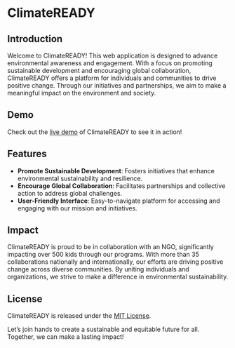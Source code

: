 # ClimateREADY

## Introduction

Welcome to ClimateREADY! This web application is designed to advance environmental awareness and engagement. With a focus on promoting sustainable development and encouraging global collaboration, ClimateREADY offers a platform for individuals and communities to drive positive change. Through our initiatives and partnerships, we aim to make a meaningful impact on the environment and society.

## Demo

Check out the [live demo](climate-ready.vercel.app) of ClimateREADY to see it in action!

## Features

- **Promote Sustainable Development**: Fosters initiatives that enhance environmental sustainability and resilience.
- **Encourage Global Collaboration**: Facilitates partnerships and collective action to address global challenges.
- **User-Friendly Interface**: Easy-to-navigate platform for accessing and engaging with our mission and initiatives.

## Impact

ClimateREADY is proud to be in collaboration with an NGO, significantly impacting over 500 kids through our programs. With more than 35 collaborations nationally and internationally, our efforts are driving positive change across diverse communities. By uniting individuals and organizations, we strive to make a difference in environmental sustainability.

## License

ClimateREADY is released under the [MIT License](LICENSE).

Let’s join hands to create a sustainable and equitable future for all. Together, we can make a lasting impact!
